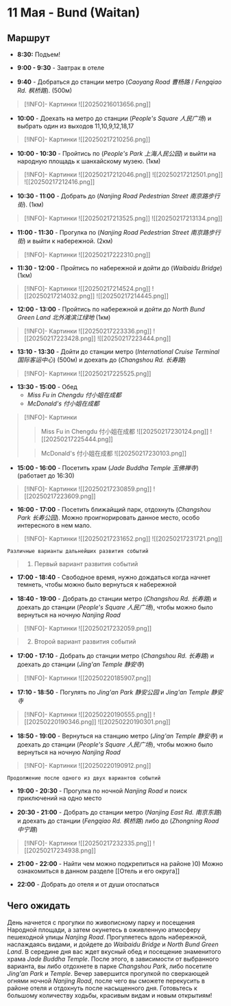 # 11 Мая - Bund (Waitan)

## Маршрут

- **8:30:** Подъем!

- **9:00 - 9:30** - Завтрак в отеле

- **9:40** - Добраться до станции метро (*Caoyang Road 曹杨路* / *Fengqiao Rd. 枫桥路*). (500м)
> [!INFO]- Картинки
> ![[20250216013656.png]]

- **10:00** - Доехать на метро до станции (*People's Square 人民广场*) и выбрать один из выходов 11,10,9,12,18,17
> [!INFO]- Картинки
> ![[20250217210256.png]]
 
- **10:00 - 10:30** - Пройтись по (*People's Park 上海人民公园*) и выйти на народную площадь к шанхайскому музею. (1км)
> [!INFO]- Картинки
> ![[20250217212046.png]]
> ![[20250217212501.png]]
> ![[20250217212416.png]]

- **10:30 - 11:00** - Добрать до (*Nanjing Road Pedestrian Street 南京路步行街*). (1км)
> [!INFO]- Картинки
> ![[20250217213525.png]]
> ![[20250217213134.png]]

- **11:00 - 11:30** - Прогулка по (*Nanjing Road Pedestrian Street 南京路步行街*) и выйти к набережной. (2км)
> [!INFO]- Картинки
> ![[20250217222310.png]]

- **11:30 - 12:00** - Пройтись по набережной и дойти до (*Waibaidu Bridge*) (1км)
> [!INFO]- Картинки
> ![[20250217214524.png]]
> ![[20250217214032.png]]
> ![[20250217214445.png]]

- **12:00 - 13:00** - Пройтись по набережной и дойти до *North Bund Green Land 北外滩滨江绿地* (1км)
> [!INFO]- Картинки
> ![[20250217223336.png]]
> ![[20250217223428.png]]
> ![[20250217223444.png]]

- **13:10 - 13:30** - Дойти до станции метро (*International Cruise Terminal 国际客运中心*) (500м) и доехать до (*Changshou Rd. 长寿路*)
> [!INFO]- Картинки
> ![[20250217225525.png]]

- **13:30 - 15:00** - Обед
	- *Miss Fu in Chengdu 付小姐在成都*
	- *McDonald's 付小姐在成都*
> [!INFO]- Картинки
> > Miss Fu in Chengdu 付小姐在成都
> ![[20250217230124.png]]
> ![[20250217225444.png]]
> 
> > McDonald's 付小姐在成都
> ![[20250217230103.png]]

- **15:00 - 16:00** - Посетить храм (*Jade Buddha Temple 玉佛禅寺*) (работает до 16:30)
> [!INFO]- Картинки
> ![[20250217230859.png]]
> ![[20250217223609.png]]

- **16:00 - 17:00** - Посетить ближайщий парк, отдохнуть (*Changshou Park 长寿公园*). Можно проигнорировать данное место, особо интересного в нем мало.
> [!INFO]- Картинки
> ![[20250217231652.png]]
> ![[20250217231721.png]]

	Различные варианты дальнейших развития событий

> 1. Первый вариант развития событий

- **17:00 - 18:40** - Свободное время, нужно дождаться когда начнет темнеть, чтобы можно было вернуться к набережной

- **18:40 - 19:00** - Добрать до станции метро (*Changshou Rd. 长寿路*) и доехать до станции (*People's Square 人民广场*), чтобы можно было вернуться на ночную *Nanjing Road*
> [!INFO]- Картинки
> ![[20250217232059.png]]

> 2. Второй вариант развития событий

- **17:00 - 17:10** - Добрать до станции метро (*Changshou Rd. 长寿路*) и доехать до станции (*Jing'an Temple 静安寺*)
> [!INFO]- Картинки
> ![[20250220185907.png]]

- **17:10 - 18:50** - Погулять по *Jing'an Park 静安公园* и *Jing'an Temple 静安寺*
> [!INFO]- Картинки
> ![[20250220190555.png]]
> ![[20250220190346.png]]
> ![[20250220190301.png]]

- **18:50 - 19:00** - Вернуться на станцию метро (*Jing'an Temple  静安寺*) и доехать до станции (*People's Square 人民广场*), чтобы можно было вернуться на ночную *Nanjing Road*
> [!INFO]- Картинки
> ![[20250220190912.png]]

	Продолжение после одного из двух вариантов событий

- **19:00 - 20:30** - Прогулка по ночной *Nanjing Road* и поиск приключений на одно место

- **20:30 - 21:00** - Добрать до станции метро (*Nanjing East Rd. 南京东路*) и доехать до станции (*Fengqiao Rd. 枫桥路*) либо до (*Zhongning Road  中宁路*)
> [!INFO]- Картинки
> ![[20250217232335.png]]
> ![[20250217234938.png]]

- **21:00 - 22:00** - Найти чем можно подкрепиться на районе )0) Можно ознакомиться в данном разделе [[Отель и его округа]]

- **22:00** - Добрать до отеля и от души отоспаться

## Чего ожидать

День начнется с прогулки по живописному парку и посещения Народной площади, а затем окунетесь в оживленную атмосферу пешеходной улицы *Nanjing Road*. Прогуляетесь вдоль набережной, наслаждаясь видами, и дойдете до *Waibaidu Bridge* и *North Bund Green Land*. В середине дня вас ждет вкусный обед и посещение знаменитого храма *Jade Buddha Temple*. После этого, в зависимости от выбранного варианта, вы либо отдохнете в парке *Changshou Park*, либо посетите *Jing'an Park* и *Temple*. Вечер завершится прогулкой по сверкающей огнями ночной *Nanjing Road*, после чего вы сможете перекусить в районе отеля и отдохнуть после насыщенного дня. Готовьтесь к большому количеству ходьбы, красивым видам и новым открытиям!
